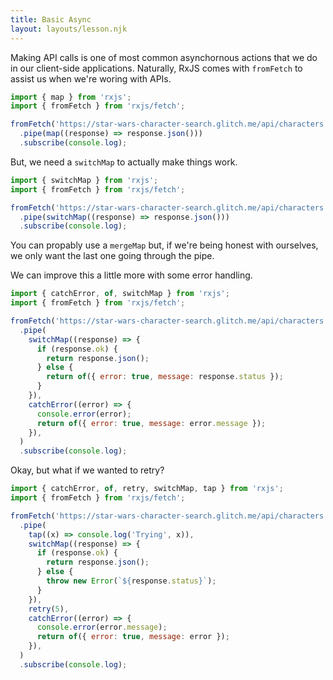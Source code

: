 ```yaml
---
title: Basic Async
layout: layouts/lesson.njk
---
```


Making API calls is one of most common asynchornous actions that we do in our client-side applications. Naturally, RxJS comes with `fromFetch` to assist us when we're woring with APIs.

```js
import { map } from 'rxjs';
import { fromFetch } from 'rxjs/fetch';

fromFetch('https://star-wars-character-search.glitch.me/api/characters')
  .pipe(map((response) => response.json()))
  .subscribe(console.log);
```

But, we need a `switchMap` to actually make things work.

```js
import { switchMap } from 'rxjs';
import { fromFetch } from 'rxjs/fetch';

fromFetch('https://star-wars-character-search.glitch.me/api/characters')
  .pipe(switchMap((response) => response.json()))
  .subscribe(console.log);
```

You can propably use a `mergeMap` but, if we're being honest with ourselves, we only want the last one going through the pipe.

We can improve this a little more with some error handling.

```js
import { catchError, of, switchMap } from 'rxjs';
import { fromFetch } from 'rxjs/fetch';

fromFetch('https://star-wars-character-search.glitch.me/api/characters')
  .pipe(
    switchMap((response) => {
      if (response.ok) {
        return response.json();
      } else {
        return of({ error: true, message: response.status });
      }
    }),
    catchError((error) => {
      console.error(error);
      return of({ error: true, message: error.message });
    }),
  )
  .subscribe(console.log);
```

Okay, but what if we wanted to retry?

```js
import { catchError, of, retry, switchMap, tap } from 'rxjs';
import { fromFetch } from 'rxjs/fetch';

fromFetch('https://star-wars-character-search.glitch.me/api/characters')
  .pipe(
    tap((x) => console.log('Trying', x)),
    switchMap((response) => {
      if (response.ok) {
        return response.json();
      } else {
        throw new Error(`${response.status}`);
      }
    }),
    retry(5),
    catchError((error) => {
      console.error(error.message);
      return of({ error: true, message: error });
    }),
  )
  .subscribe(console.log);
```

